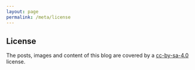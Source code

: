 ```yaml
---
layout: page
permalink: /meta/license
---
```


<section class="meta" id="license">

  <div class="header">
    <i class="fa fa-legal fa-3x fa-pull-left" aria-hidden="true"></i>
    <h2>License</h2>
  </div>
  <div class="content">
    The posts, images and content of this blog are covered by
    a <a href="https://creativecommons.org/licenses/by-sa/4.0/">cc-by-sa-4.0</a>
    license.
  </div>
</section>
